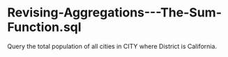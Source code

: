 # Revising-Aggregations---The-Sum-Function.sql
Query the total population of all cities in CITY where District is California.
